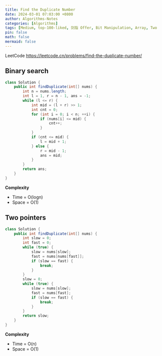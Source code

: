 ```yaml
---
title: Find the Duplicate Number
date: 2024-03-01 07:03:00 +0800
author: Algorithms-Notes
categories: [Algorithms]
tags: [Medium, top-100-liked, 剑指 Offer, Bit Manipulation, Array, Two Pointers, Binary Search]
pin: false
math: false
mermaid: false
---
```


LeetCode <https://leetcode.cn/problems/find-the-duplicate-number/>

## Binary search

```java
class Solution {
    public int findDuplicate(int[] nums) {
        int n = nums.length;
        int l = 1, r = n - 1, ans = -1;
        while (l <= r) {
            int mid = (l + r) >> 1;
            int cnt = 0;
            for (int i = 0; i < n; ++i) {
                if (nums[i] <= mid) {
                    cnt++;
                }
            }
            if (cnt <= mid) {
                l = mid + 1;
            } else {
                r = mid - 1;
                ans = mid;
            }
        }
        return ans;
    }
}
```

**Complexity**

* Time = O(logn) 
* Space = O(1) 

## Two pointers

```java
class Solution {
    public int findDuplicate(int[] nums) {
        int slow = 0;
        int fast = 0;
        while (true) {
            slow = nums[slow];
            fast = nums[nums[fast]];
            if (slow == fast) {
                break;
            }
        }
        slow = 0;
        while (true) {
            slow = nums[slow];
            fast = nums[fast];
            if (slow == fast) {
                break;
            }
        }
        return slow;
    }
}
```

**Complexity**

* Time = O(n) 
* Space = O(1) 
